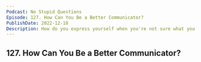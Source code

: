 ```yaml
---
Podcast: No Stupid Questions
Episode: 127. How Can You Be a Better Communicator?
PublishDate: 2022-12-18
Description: How do you express yourself when you're not sure what you want to say? What’s the number one way to get people to listen to you? And why are letters to advice columns always well-written? Plus: An update to the NSQ drinking game.
---
```

## 127. How Can You Be a Better Communicator?
